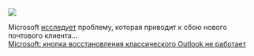 <!--2025-03-21 10:47:01-->
<div class="yb">
  <div class="rss smaller1 habr"><img src="https://habrastorage.org/getpro/habr/upload_files/481/944/f95/481944f95e929bc983430a60b532b30a.JPG" /><p>​Microsoft <a href="https://support.microsoft.com/en-us/office/you-can-t-open-classic-outlook-on-a-new-windows-pc-5c94902b-31a5-4274-abb0-b07f4661edf5" rel="noopener noreferrer nofollow">исследует</a> проблему, которая приводит к сбою нового почтового клиента... <br><a class="light" href="https://habr.com/ru/news/893070/?utm_source=habrahabr&utm_medium=rss&utm_campaign=893070">Microsoft: кнопка восстановления классического Outlook не работает</a></div>
</div>
